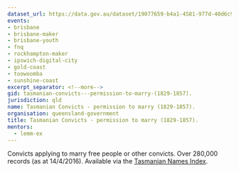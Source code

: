 ```yaml
---
dataset_url: https://data.gov.au/dataset/19077659-b4a1-4581-977d-40d6c922e71c
events:
- brisbane
- brisbane-maker
- brisbane-youth
- fnq
- rockhampton-maker
- ipswich-digital-city
- gold-coast
- toowoomba
- sunshine-coast
excerpt_separator: <!--more-->
gid: tasmanian-convicts---permission-to-marry-(1829-1857).
jurisdiction: qld
name: Tasmanian Convicts - permission to marry (1829-1857).
organisation: queensland-government
title: Tasmanian Convicts - permission to marry (1829-1857).
mentors:
  - lemm-ex
---
```


Convicts applying to marry free people or other convicts. Over 280,000 records (as at 14/4/2016).  Available via the [Tasmanian Names Index](https://linctas.ent.sirsidynix.net.au/client/en_AU/names/search/results?qf=NI_INDEX%09Record+type%09Marriage+Permissions%09Marriage+Permissions).